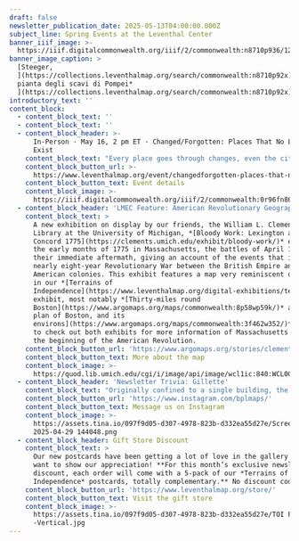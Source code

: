 ```yaml
---
draft: false
newsletter_publication_date: 2025-05-13T04:00:00.000Z
subject_line: Spring Events at the Leventhal Center
banner_iiif_image: >-
  https://iiif.digitalcommonwealth.org/iiif/2/commonwealth:n8710p936/126,172,6779,1827/1400,/0/default.jpg
banner_image_caption: >
  [Steeger,
  ](https://collections.leventhalmap.org/search/commonwealth:n8710p92x)[*Nuova
  pianta degli scavi di Pompei*
  ](https://collections.leventhalmap.org/search/commonwealth:n8710p92x)[(1862)](https://collections.leventhalmap.org/search/commonwealth:n8710p92x)
introductory_text: ''
content_block:
  - content_block_text: ''
  - content_block_text: ''
  - content_block_header: >-
      In-Person · May 16, 2 pm ET · Changed/Forgotten: Places That No Longer
      Exist
    content_block_text: "Every place goes through changes, even the cities, countries, and empire we think will be around until the end of time. Sometimes environmental shifts or disasters bring the end to a prosperous region. Other times human whims and desires lead to the decimation of historic areas, irreversibly altering the very fabric of the region.\n\nThrough the maps on display in this\_From The Vault, we can revisit these places of the past. From the historic counterparts of modern day cities or the ancient ruins of a fallen society,\_*Changed/Forgotten*\_will show us just how much has changed, how much was forgotten, and yet how much still remains from a time gone by.\n"
    content_block_button_url: >-
      https://www.leventhalmap.org/event/changedforgotten-places-that-no-longer-exist-from-the-vault-collections-showing/
    content_block_button_text: Event details
    content_block_image: >-
      https://iiif.digitalcommonwealth.org/iiif/2/commonwealth:0r96fn861/2644,1114,1246,2090/,1200/0/default.jpg
  - content_block_header: 'LMEC Feature: American Revolutionary Geographies Online (ARGO)'
    content_block_text: >
      A new exhibition on display by our friends, the William L. Clements
      Library at the University of Michigan, *[Bloody Work: Lexington and
      Concord 1775](https://clements.umich.edu/exhibit/bloody-work/)* explores
      the early months of 1775 in Massachusetts, the battles of April 19, and
      their immediate aftermath, giving an account of the events that ignited a
      nearly eight-year Revolutionary War between the British Empire and its
      American colonies. This exhibit features a map very reminiscent of those
      in our *[Terrains of
      Independence](https://www.leventhalmap.org/digital-exhibitions/terrains-of-independence/)*
      exhibit, most notably *[Thirty-miles round
      Boston](https://www.argomaps.org/maps/commonwealth:8p58wp59k/)* and *[A
      plan of Boston, and its
      environs](https://www.argomaps.org/maps/commonwealth:3f462w352/)*. Be sure
      to check out both exhibits for more information of Massachusetts' role in
      the beginning of the American Revolution.
    content_block_button_url: 'https://www.argomaps.org/stories/clements-exhibition/'
    content_block_button_text: More about the map
    content_block_image: >-
      https://quod.lib.umich.edu/cgi/i/image/api/image/wcl1ic:840:WCL000934/2395,1233,1551,2211/,1200/0/default.jpg
  - content_block_header: 'Newsletter Trivia: Gillette'
    content_block_text: "Originally confined to a single building, the Gillette company grew to have a very sizable presence in South Boston. Gillette now has plans to renovate this company campus into a mixed-use live/work/leisure area. Which of the following industries was historically present on the site of the current Gillette campus in the late 19th and early 20th centuries?\n\n* Newspaper Print Factory\n* Fishery\n* Candy Manufacturer\n* Sugar Refinery\n\nThe answer to last newsletter’s question about which historic neighborhood had a reservoir that operated from 1849 to 1876 was **Beacon Hill**.\n\nCorrect answers will be included in a random draw—the winner will receive the next three\_[Map of the Month club](https://www.leventhalmap.org/donate/map-of-the-month/)\_postcards for free.\_***Congratulations to our last winner, Gretchen!*** In order to enter, make sure you follow us on [Bluesky](https://bsky.app/profile/bplmaps.bsky.social),\_[Instagram](https://www.instagram.com/bplmaps/)\_or\_[Facebook](https://www.facebook.com/bplmaps)\_and direct message or email us the answer to the following question. We’ll accept answers until **May 19 at 9 am ET.**\n"
    content_block_button_url: 'https://www.instagram.com/bplmaps/'
    content_block_button_text: Message us on Instagram
    content_block_image: >-
      https://assets.tina.io/097f9d05-d307-4978-823b-d332ea55d27e/Screenshot
      2025-04-29 144048.png
  - content_block_header: Gift Store Discount
    content_block_text: >
      Our new postcards have been getting a lot of love in the gallery and we
      want to show our appreciation! **For this month’s exclusive newsletter
      discount, each order will come with a 5-pack of our *Terrains of
      Independence* postcards, totally complementary.** No discount code needed.
    content_block_button_url: 'https://www.leventhalmap.org/store/'
    content_block_button_text: Visit the gift store
    content_block_image: >-
      https://assets.tina.io/097f9d05-d307-4978-823b-d332ea55d27e/TOI Postcards
      -Vertical.jpg
---
```


